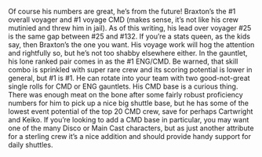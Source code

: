 ﻿---
name: "Captain Braxton"
rarity: 5
series: "voy"
memory_alpha: ""
bigbook_tier: 2
events: 5
in_portal: false
published: true
---

Of course his numbers are great, he’s from the future! Braxton’s the #1 overall voyager and #1 voyage CMD (makes sense, it’s not like his crew mutinied and threw him in jail). As of this writing, his lead over voyager #25 is the same gap between #25 and #132. If you’re a stats queen, as the kids say, then Braxton’s the one you want. His voyage work will hog the attention and rightfully so, but he’s not too shabby elsewhere either. In the gauntlet, his lone ranked pair comes in as the #1 ENG/CMD. Be warned, that skill combo is sprinkled with super rare crew and its scoring potential is lower in general, but #1 is #1. He can rotate into your team with two good-not-great single rolls for CMD or ENG gauntlets. His CMD base is a curious thing. There was enough meat on the bone after some fairly robust proficiency numbers for him to pick up a nice big shuttle base, but he has some of the lowest event potential of the top 20 CMD crew, save for perhaps Cartwright and Keiko. If you’re looking to add a CMD base in particular, you may want one of the many Disco or Main Cast characters, but as just another attribute for a sterling crew it’s a nice addition and should provide handy support for daily shuttles.